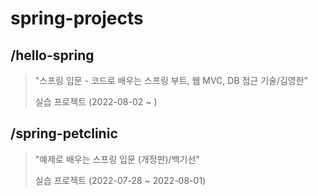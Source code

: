 # spring-projects


## /hello-spring
> "스프링 입문 - 코드로 배우는 스프링 부트, 웹 MVC, DB 접근 기술/김영한"
>
> 실습 프로젝트 (2022-08-02 ~ )

## /spring-petclinic
> "예제로 배우는 스프링 입문 (개정판)/백기선"
>
> 실습 프로젝트 (2022-07-28 ~ 2022-08-01)
